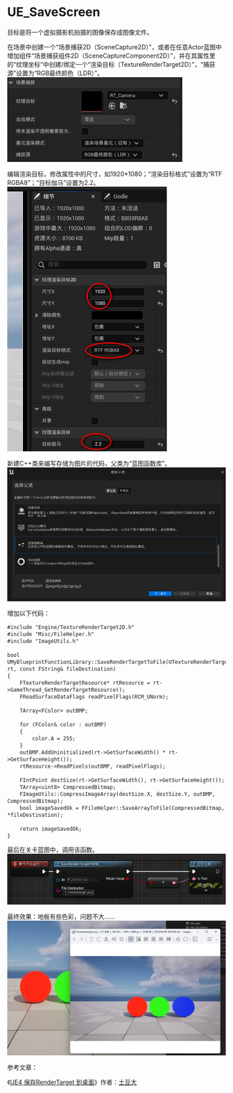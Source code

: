 # UE_SaveScreen
目标是将一个虚拟摄影机拍摄的图像保存成图像文件。

在场景中创建一个“场景捕获2D（SceneCapture2D）”，或者在任意Actor蓝图中增加组件“场景捕获组件2D（SceneCaptureComponent2D）”，并在其属性里的“纹理坐标”中创建/绑定一个“渲染目标（TextureRenderTarget2D）”，“捕获源”设置为“RGB最终颜色（LDR）”。
![step1](https://github.com/tilongzs/UE_SaveScreen/blob/main/TutorialResources/step1.png?raw=true)

编辑渲染目标，修改属性中的尺寸，如1920*1080；“渲染目标格式”设置为“RTF RGBA8”；“目标伽马”设置为2.2。
![step1](https://github.com/tilongzs/UE_SaveScreen/blob/main/TutorialResources/step2.png?raw=true)

新建C++类来编写存储为图片的代码，父类为“蓝图函数库”。
![step1](https://github.com/tilongzs/UE_SaveScreen/blob/main/TutorialResources/step3.png?raw=true)

增加以下代码：
```
#include "Engine/TextureRenderTarget2D.h"
#include "Misc/FileHelper.h"
#include "ImageUtils.h"

bool UMyBlueprintFunctionLibrary::SaveRenderTargetToFile(UTextureRenderTarget2D* rt, const FString& fileDestination)
{
	FTextureRenderTargetResource* rtResource = rt->GameThread_GetRenderTargetResource();
	FReadSurfaceDataFlags readPixelFlags(RCM_UNorm);

	TArray<FColor> outBMP;

	for (FColor& color : outBMP)
	{
		color.A = 255;
	}
	outBMP.AddUninitialized(rt->GetSurfaceWidth() * rt->GetSurfaceHeight());
	rtResource->ReadPixels(outBMP, readPixelFlags);

	FIntPoint destSize(rt->GetSurfaceWidth(), rt->GetSurfaceHeight());
	TArray<uint8> CompressedBitmap;
	FImageUtils::CompressImageArray(destSize.X, destSize.Y, outBMP, CompressedBitmap);
	bool imageSavedOk = FFileHelper::SaveArrayToFile(CompressedBitmap, *fileDestination);

	return imageSavedOk;
}
```

最后在关卡蓝图中，调用该函数。
![step1](https://github.com/tilongzs/UE_SaveScreen/blob/main/TutorialResources/step4.png?raw=true)

最终效果：地板有些色彩，问题不大……
![step1](https://github.com/tilongzs/UE_SaveScreen/blob/main/TutorialResources/result.png?raw=true)

参考文章：

《[UE4 保存RenderTarget 到桌面](https://blog.csdn.net/u011407338/article/details/104184087)》作者：[土豆大](https://blog.csdn.net/u011407338)